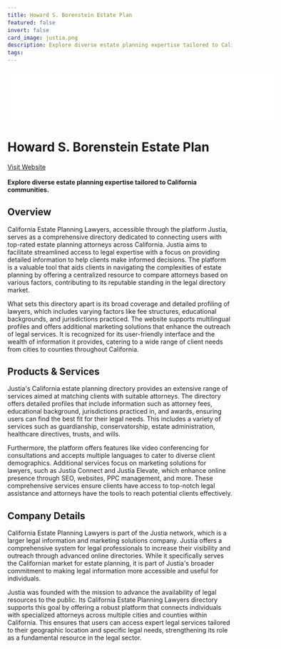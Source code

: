 ```yaml
---
title: Howard S. Borenstein Estate Plan
featured: false
invert: false
card_image: justia.png
description: Explore diverse estate planning expertise tailored to California communities.
tags: 
---
```


<div align="center">
<a href="https://www.justia.com/lawyers/estate-planning/california">
<img src="justia.png" alt="Logo" style="min-width: 200px; max-width: 600px; height: auto;" >
</a>
</div>

# Howard S. Borenstein Estate Plan
<a href="https://www.justia.com/lawyers/estate-planning/california">Visit Website</a>
<br>
<br>
**Explore diverse estate planning expertise tailored to California communities.**

## Overview
California Estate Planning Lawyers, accessible through the platform Justia, serves as a comprehensive directory dedicated to connecting users with top-rated estate planning attorneys across California. Justia aims to facilitate streamlined access to legal expertise with a focus on providing detailed information to help clients make informed decisions. The platform is a valuable tool that aids clients in navigating the complexities of estate planning by offering a centralized resource to compare attorneys based on various factors, contributing to its reputable standing in the legal directory market.

What sets this directory apart is its broad coverage and detailed profiling of lawyers, which includes varying factors like fee structures, educational backgrounds, and jurisdictions practiced. The website supports multilingual profiles and offers additional marketing solutions that enhance the outreach of legal services. It is recognized for its user-friendly interface and the wealth of information it provides, catering to a wide range of client needs from cities to counties throughout California.
## Products & Services 
Justia's California estate planning directory provides an extensive range of services aimed at matching clients with suitable attorneys. The directory offers detailed profiles that include information such as attorney fees, educational background, jurisdictions practiced in, and awards, ensuring users can find the best fit for their legal needs. This includes a variety of services such as guardianship, conservatorship, estate administration, healthcare directives, trusts, and wills.

Furthermore, the platform offers features like video conferencing for consultations and accepts multiple languages to cater to diverse client demographics. Additional services focus on marketing solutions for lawyers, such as Justia Connect and Justia Elevate, which enhance online presence through SEO, websites, PPC management, and more. These comprehensive services ensure clients have access to top-notch legal assistance and attorneys have the tools to reach potential clients effectively.
## Company Details 
California Estate Planning Lawyers is part of the Justia network, which is a larger legal information and marketing solutions company. Justia offers a comprehensive system for legal professionals to increase their visibility and outreach through advanced online directories. While it specifically serves the Californian market for estate planning, it is part of Justia's broader commitment to making legal information more accessible and useful for individuals.

Justia was founded with the mission to advance the availability of legal resources to the public. Its California Estate Planning Lawyers directory supports this goal by offering a robust platform that connects individuals with specialized attorneys across multiple cities and counties within California. This ensures that users can access expert legal services tailored to their geographic location and specific legal needs, strengthening its role as a fundamental resource in the legal sector.


